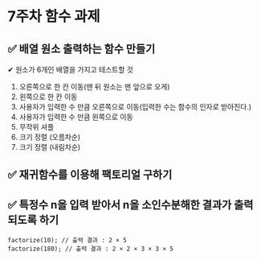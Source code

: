 # 7주차 함수 과제
## ✅ 배열 원소 출력하는 함수 만들기
✔ 원소가 6개인 배열을 가지고 테스트할 것
1) 오른쪽으로 한 칸 이동(맨 뒤 원소는 맨 앞으로 오게)
2) 왼쪽으로 한 칸 이동
3) 사용자가 입력한 수 만큼 오른쪽으로 이동(입력한 수는 함수의 인자로 받아진다.)
4) 사용자가 입력한 수 만큼 왼쪽으로 이동
5) 무작위 셔플
6) 크기 정렬 (오름차순)
7) 크기 정렬 (내림차순)


## ✅ 재귀함수를 이용해 팩토리얼 구하기

## ✅ 특정수 n을 입력 받아서 n을 소인수분해한 결과가 출력되도록 하기
```
factorize(10); // 출력 결과 : 2 × 5
factorize(180); // 출력 결과 : 2 × 2 × 3 × 3 × 5
```
